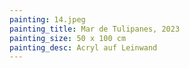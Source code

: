 ```yaml
---
painting: 14.jpeg
painting_title: Mar de Tulipanes, 2023
painting_size: 50 x 100 cm
painting_desc: Acryl auf Leinwand
---
```

